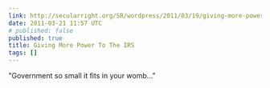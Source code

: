 ```yaml
---
link: http://secularright.org/SR/wordpress/2011/03/19/giving-more-power-to-the-irs/
date: 2011-03-21 11:57 UTC
# published: false
published: true
title: Giving More Power To The IRS
tags: []
---
```


"Government so small it fits in your womb..."
